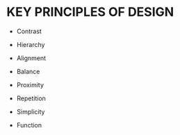 # KEY PRINCIPLES OF DESIGN

*   Contrast

*   Hierarchy

*   Alignment

*   Balance

*   Proximity

*   Repetition

*   Simplicity

*   Function
